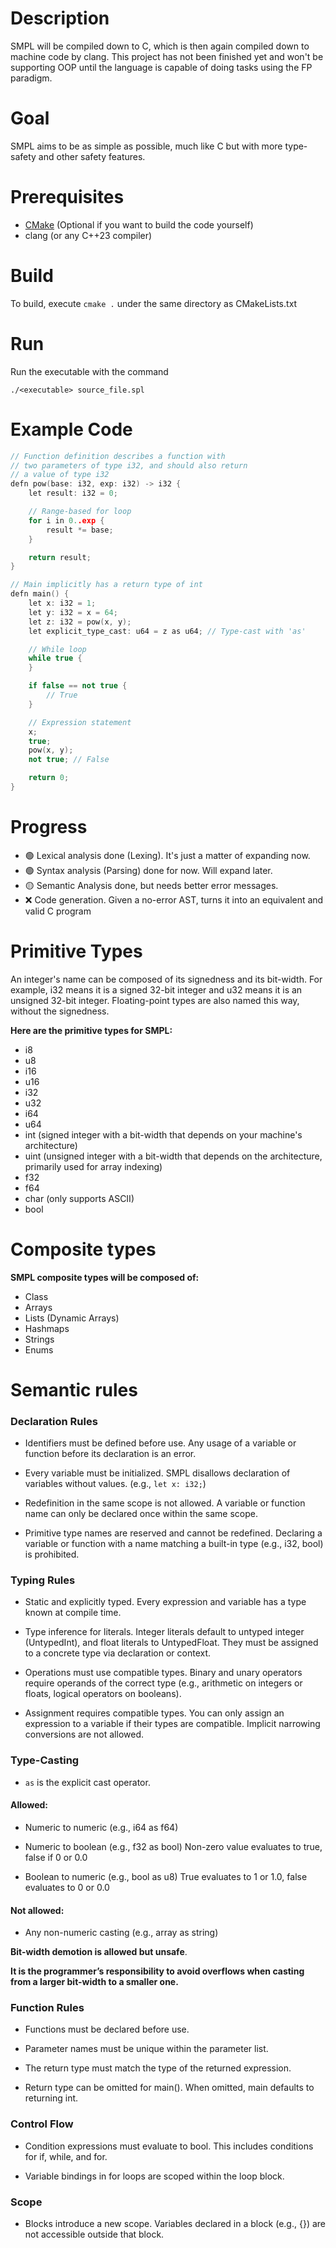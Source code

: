 # Description
SMPL will be compiled down to C, which is then again compiled down to machine code by clang.
This project has not been finished yet and won't be supporting OOP until the language is capable of doing tasks using the FP paradigm.

# Goal
SMPL aims to be as simple as possible, much like C but with more type-safety and other safety features.
# Prerequisites
- [CMake](https://cmake.org/download/) (Optional if you want to build the code yourself)
- clang (or any C++23 compiler)
# Build
To build, execute `cmake .` under the same directory as CMakeLists.txt
# Run
Run the executable with the command
```
./<executable> source_file.spl
```
# Example Code
``` C++
// Function definition describes a function with
// two parameters of type i32, and should also return
// a value of type i32
defn pow(base: i32, exp: i32) -> i32 {
    let result: i32 = 0;

    // Range-based for loop
    for i in 0..exp {
        result *= base;
    }

    return result;
}

// Main implicitly has a return type of int
defn main() {
    let x: i32 = 1;
    let y: i32 = x = 64;
    let z: i32 = pow(x, y);
    let explicit_type_cast: u64 = z as u64; // Type-cast with 'as'

    // While loop
    while true {
    }

    if false == not true {
        // True
    }

    // Expression statement
    x;
    true;
    pow(x, y);
    not true; // False

    return 0;
}
```
# Progress
- 🟢 Lexical analysis done (Lexing). It's just a matter of expanding now.
- 🟢 Syntax analysis (Parsing) done for now. Will expand later.
- 🟡 Semantic Analysis done, but needs better error messages.
- ❌ Code generation. Given a no-error AST, turns it into an equivalent and valid C program

# Primitive Types
An integer's name can be composed of its signedness and its bit-width. For example, i32 means it is a signed 32-bit integer and u32 means it is an unsigned 32-bit integer.
Floating-point types are also named this way, without the signedness.

**Here are the primitive types for SMPL:**
- i8
- u8
- i16
- u16
- i32
- u32
- i64
- u64
- int (signed integer with a bit-width that depends on your machine's architecture)
- uint (unsigned integer with a bit-width that depends on the architecture, primarily used for array indexing)
- f32
- f64
- char (only supports ASCII)
- bool
# Composite types
**SMPL composite types will be composed of:**
- Class
- Arrays
- Lists (Dynamic Arrays)
- Hashmaps
- Strings
- Enums
# Semantic rules
### Declaration Rules

- Identifiers must be defined before use.
Any usage of a variable or function before its declaration is an error.

- Every variable must be initialized. SMPL disallows declaration of variables without values. (e.g., `let x: i32;`)

- Redefinition in the same scope is not allowed.
A variable or function name can only be declared once within the same scope.

- Primitive type names are reserved and cannot be redefined.
Declaring a variable or function with a name matching a built-in type (e.g., i32, bool) is prohibited.


### Typing Rules

- Static and explicitly typed.
Every expression and variable has a type known at compile time.

- Type inference for literals.
Integer literals default to untyped integer (UntypedInt), and float literals to UntypedFloat. They must be assigned to a concrete type via declaration or context.

- Operations must use compatible types.
Binary and unary operators require operands of the correct type (e.g., arithmetic on integers or floats, logical operators on booleans).

- Assignment requires compatible types.
You can only assign an expression to a variable if their types are compatible. Implicit narrowing conversions are not allowed.


### Type-Casting

- `as` is the explicit cast operator.

#### Allowed:

- Numeric to numeric (e.g., i64 as f64)

- Numeric to boolean (e.g., f32 as bool)
Non-zero value evaluates to true, false if 0 or 0.0

- Boolean to numeric (e.g., bool as u8)
True evaluates to 1 or 1.0, false evaluates to 0 or 0.0

#### Not allowed:

- Any non-numeric casting (e.g., array as string)

**Bit-width demotion is allowed but unsafe**.

**It is the programmer’s responsibility to avoid overflows when casting from a larger bit-width to a smaller one.**

### Function Rules

- Functions must be declared before use.

- Parameter names must be unique within the parameter list.
 
- The return type must match the type of the returned expression.

- Return type can be omitted for main().
When omitted, main defaults to returning int.

### Control Flow

- Condition expressions must evaluate to bool.
This includes conditions for if, while, and for.

- Variable bindings in for loops are scoped within the loop block.


### Scope

- Blocks introduce a new scope.
Variables declared in a block (e.g., {}) are not accessible outside that block.
